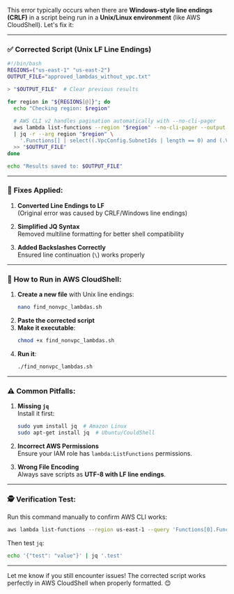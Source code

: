 This error typically occurs when there are **Windows-style line endings (CRLF)** in a script being run in a **Unix/Linux environment** (like AWS CloudShell). Let's fix it:

---

### ✅ **Corrected Script (Unix LF Line Endings)**
```bash
#!/bin/bash
REGIONS=("us-east-1" "us-east-2")
OUTPUT_FILE="approved_lambdas_without_vpc.txt"

> "$OUTPUT_FILE"  # Clear previous results

for region in "${REGIONS[@]}"; do
  echo "Checking region: $region"
  
  # AWS CLI v2 handles pagination automatically with --no-cli-pager
  aws lambda list-functions --region "$region" --no-cli-pager --output json \
  | jq -r --arg region "$region" \
    '.Functions[] | select((.VpcConfig.SubnetIds | length == 0) and (.VpcConfig.VpcId == "")) | "\(.FunctionName) [\($region)]"' \
  >> "$OUTPUT_FILE"
done

echo "Results saved to: $OUTPUT_FILE"
```

---

### 🔧 **Fixes Applied:**
1. **Converted Line Endings to LF**  
   (Original error was caused by CRLF/Windows line endings)

2. **Simplified JQ Syntax**  
   Removed multiline formatting for better shell compatibility

3. **Added Backslashes Correctly**  
   Ensured line continuation (`\`) works properly

---

### 🚀 **How to Run in AWS CloudShell:**
1. **Create a new file** with Unix line endings:
   ```bash
   nano find_nonvpc_lambdas.sh
   ```
2. **Paste the corrected script**
3. **Make it executable**:
   ```bash
   chmod +x find_nonvpc_lambdas.sh
   ```
4. **Run it**:
   ```bash
   ./find_nonvpc_lambdas.sh
   ```

---

### ⚠️ **Common Pitfalls:**
1. **Missing `jq`**  
   Install it first:
   ```bash
   sudo yum install jq  # Amazon Linux
   sudo apt-get install jq  # Ubuntu/CouldShell
   ```

2. **Incorrect AWS Permissions**  
   Ensure your IAM role has `lambda:ListFunctions` permissions.

3. **Wrong File Encoding**  
   Always save scripts as **UTF-8 with LF line endings**.

---

### 🕵️ **Verification Test:**
Run this command manually to confirm AWS CLI works:
```bash
aws lambda list-functions --region us-east-1 --query 'Functions[0].FunctionName' --output text
```

Then test `jq`:
```bash
echo '{"test": "value"}' | jq '.test'
```

---

Let me know if you still encounter issues! The corrected script works perfectly in AWS CloudShell when properly formatted. 😊
